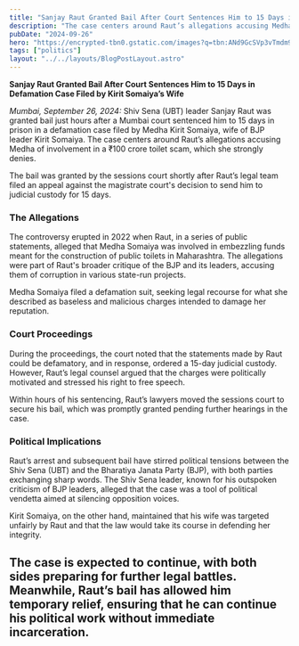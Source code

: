 ```yaml
---
title: "Sanjay Raut Granted Bail After Court Sentences Him to 15 Days in Defamation Case Filed by Kirit Somaiya’s Wife"
description: "The case centers around Raut’s allegations accusing Medha of involvement in a ₹100 crore toilet scam, which she strongly denies."
pubDate: "2024-09-26"
hero: "https://encrypted-tbn0.gstatic.com/images?q=tbn:ANd9GcSVp3vTmdm9nBXRUkRo3kiT3SqjjOw11LEIaKjqGGw0CLnM5mhAId8AGL50d1x0msPeVnc&usqp=CAU"
tags: ["politics"]
layout: "../../layouts/BlogPostLayout.astro"
---
```

**Sanjay Raut Granted Bail After Court Sentences Him to 15 Days in Defamation Case Filed by Kirit Somaiya’s Wife**

*Mumbai, September 26, 2024:* Shiv Sena (UBT) leader Sanjay Raut was granted bail just hours after a Mumbai court sentenced him to 15 days in prison in a defamation case filed by Medha Kirit Somaiya, wife of BJP leader Kirit Somaiya. The case centers around Raut’s allegations accusing Medha of involvement in a ₹100 crore toilet scam, which she strongly denies.

The bail was granted by the sessions court shortly after Raut’s legal team filed an appeal against the magistrate court's decision to send him to judicial custody for 15 days. 

### The Allegations
The controversy erupted in 2022 when Raut, in a series of public statements, alleged that Medha Somaiya was involved in embezzling funds meant for the construction of public toilets in Maharashtra. The allegations were part of Raut's broader critique of the BJP and its leaders, accusing them of corruption in various state-run projects.

Medha Somaiya filed a defamation suit, seeking legal recourse for what she described as baseless and malicious charges intended to damage her reputation.

### Court Proceedings
During the proceedings, the court noted that the statements made by Raut could be defamatory, and in response, ordered a 15-day judicial custody. However, Raut’s legal counsel argued that the charges were politically motivated and stressed his right to free speech.

Within hours of his sentencing, Raut’s lawyers moved the sessions court to secure his bail, which was promptly granted pending further hearings in the case.

### Political Implications
Raut’s arrest and subsequent bail have stirred political tensions between the Shiv Sena (UBT) and the Bharatiya Janata Party (BJP), with both parties exchanging sharp words. The Shiv Sena leader, known for his outspoken criticism of BJP leaders, alleged that the case was a tool of political vendetta aimed at silencing opposition voices.

Kirit Somaiya, on the other hand, maintained that his wife was targeted unfairly by Raut and that the law would take its course in defending her integrity.

The case is expected to continue, with both sides preparing for further legal battles. Meanwhile, Raut’s bail has allowed him temporary relief, ensuring that he can continue his political work without immediate incarceration.
---
